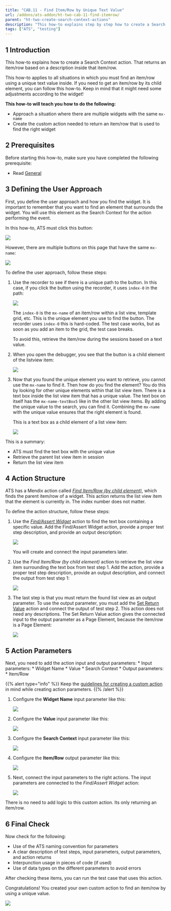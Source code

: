 ```yaml
---
title: "CAB.11 - Find Item/Row by Unique Text Value"
url: /addons/ats-addon/ht-two-cab-11-find-itemrow/
parent: "ht-two-create-search-context-actions"
description: "This how-to explains step by step how to create a Search Context action for finding an item/row by using a unique text value."
tags: ["ATS", "testing"]
---
```


## 1 Introduction

This how-to explains how to create a Search Context action. That returns an item/row based on a description inside that item/row.

This how-to applies to all situations in which you must find an item/row using a unique text value inside. If you need to get an item/row by its child element, you can follow this how-to. Keep in mind that it might need some adjustments according to the widget!

**This how-to will teach you how to do the following:**

* Approach a situation where there are multiple widgets with the same `mx-name`
* Create the custom action needed to return an item/row that is used to find the right widget

## 2 Prerequisites

Before starting this how-to, make sure you have completed the following prerequisite:

*  Read [General](/addons/ats-addon/ht-two-custom-action-general/)

## 3 Defining the User Approach

First, you define the user approach and how you find the widget. It is important to remember that you want to find an element that surrounds the widget. You will use this element as the Search Context for the action performing the event.

In this how-to, ATS must click this button:

![](/attachments/addons/ats-addon//ht/ht-two/ht-two-create-custom-actions/ht-two-create-search-context-actions/ht-two-cab-11-find-itemrow/getitemrow-buttontoclick.png)

However, there are multiple buttons on this page that have the same `mx-name`:

![](/attachments/addons/ats-addon//ht/ht-two/ht-two-create-custom-actions/ht-two-create-search-context-actions/ht-two-cab-11-find-itemrow/getitemrow-buttontoclick-multiple.png)

To define the user approach, follow these steps:

1.  Use the recorder to see if there is a unique path to the button. In this case, if you click the button using the recorder, it uses `index-0` in the path:

    ![](/attachments/addons/ats-addon//ht/ht-two/ht-two-create-custom-actions/ht-two-create-search-context-actions/ht-two-cab-11-find-itemrow/getitemrow-buttontoclick-recorderpath.png)

    The `index-0` is the `mx-name` of an item/row within a list view, template grid, etc. This is the unique element you use to find the button. The recorder uses `index-0` this is hard-coded. The test case works, but as soon as you add an item to the grid, the test case breaks.

    To avoid this, retrieve the item/row during the sessions based on a text value.

3.  When you open the debugger, you see that the button is a child element of the listview item:

    ![](/attachments/addons/ats-addon//ht/ht-two/ht-two-create-custom-actions/ht-two-create-search-context-actions/ht-two-cab-11-find-itemrow/getitemrow-buttontoclick-listviewitem.png)

4.  Now that you found the unique element you want to retrieve, you cannot use the `mx-name` to find it. Then how do you find the element? You do this by looking for other unique elements within that list view item. There is a text box inside the list view item that has a unique value. The text box on itself has the `mx-name-textBox5` like in the other list view items. By adding the unique value to the search, you can find it. Combining the `mx-name` with the unique value ensures that the right element is found.

    This is a text box as a child element of a list view item:

    ![](/attachments/addons/ats-addon//ht/ht-two/ht-two-create-custom-actions/ht-two-create-search-context-actions/ht-two-cab-11-find-itemrow/getitemrow-buttontoclick-listviewitem-textbox.png)

This is a summary:

* ATS must find the text box with the unique value
* Retrieve the parent list view item in session
* Return the list view item

## 4 Action Structure

ATS has a Mendix action called [*Find Item/Row (by child element)*](/addons/ats-addon/rg-one-find-itemrow-by-child/), which finds the parent item/row of a widget. This action returns the list view item that the element is currently in. The index number does not matter.

To define the action structure, follow these steps:

1.  Use the [*Find/Assert Widget*](/addons/ats-addon/rg-one-findassert-widget/) action to find the text box containing a specific value. Add the Find/Assert Widget action, provide a proper test step description, and provide an output description:

    ![](/attachments/addons/ats-addon//ht/ht-two/ht-two-create-custom-actions/ht-two-create-search-context-actions/ht-two-cab-11-find-itemrow/getitemrow-listviewitem-textbox.png)

    You will create and connect the input parameters later.

2.  Use the *Find Item/Row (by child element)* action to retrieve the list view item surrounding the text box from test step 1. Add the action, provide a proper test step description, provide an output description, and connect the output from test step 1:

    ![](/attachments/addons/ats-addon//ht/ht-two/ht-two-create-custom-actions/ht-two-create-search-context-actions/ht-two-cab-11-find-itemrow/getitemrow-listviewitem-finditemrow.png)

3.  The last step is that you must return the found list view as an output parameter. To use the output parameter, you must add the [Set Return Value](/addons/ats-addon/rg-one-set-return-value/) action and connect the output of test step 2. This action does not need any descriptions. The Set Return Value action gives the connected input to the output parameter as a Page Element, because the item/row is a Page Element:

    ![](/attachments/addons/ats-addon//ht/ht-two/ht-two-create-custom-actions/ht-two-create-search-context-actions/ht-two-cab-11-find-itemrow/getitemrow-listviewitem-setreturnvalue.png)

## 5 Action Parameters

Next, you need to add the action input and output parameters:
    * Input parameters:
        * Widget Name
        * Value
        * Search Context
    * Output parameters:
        * Item/Row

{{% alert type="info" %}}
Keep the [guidelines for creating a custom action](/addons/ats-addon/ht-two-guidelines-custom-action/) in mind while creating action parameters.
{{% /alert %}}

1.  Configure the **Widget Name** input parameter like this:

    ![](/attachments/addons/ats-addon//ht/ht-two/ht-two-create-custom-actions/ht-two-create-search-context-actions/ht-two-cab-11-find-itemrow/widget-name-parameter.png)

2.  Configure the **Value** input parameter like this:

    ![](/attachments/addons/ats-addon//ht/ht-two/ht-two-create-custom-actions/ht-two-create-search-context-actions/ht-two-cab-11-find-itemrow/getitemrow-listviewitem-inputparameter-Value.png)

3.  Configure the **Search Context** input parameter like this:

    ![](/attachments/addons/ats-addon//ht/ht-two/ht-two-create-custom-actions/ht-two-create-search-context-actions/ht-two-cab-11-find-itemrow/search-context-parameter.png)

4.  Configure the **Item/Row** output parameter like this:

    ![](/attachments/addons/ats-addon//ht/ht-two/ht-two-create-custom-actions/ht-two-create-search-context-actions/ht-two-cab-11-find-itemrow/getitemrow-listviewitem-outputparameter-itemrow.png)

5.  Next, connect the input parameters to the right actions. The input parameters are connected to the *Find/Assert Widget* action:

    ![](/attachments/addons/ats-addon//ht/ht-two/ht-two-create-custom-actions/ht-two-create-search-context-actions/ht-two-cab-11-find-itemrow/getitemrow-listviewitem-inputparameters-connected.png)

There is no need to add logic to this custom action. Its only returning an item/row.

## 6 Final Check

Now check for the following:

* Use of the ATS naming convention for parameters
* A clear description of test steps, input parameters, output parameters, and action returns
* Interpunction usage in pieces of code (if used)
* Use of data types on the different parameters to avoid errors

After checking these items, you can run the test case that uses this action.

Congratulations! You created your own custom action to find an item/row by using a unique value.

![](/attachments/addons/ats-addon//ht/ht-two/ht-two-create-custom-actions/ht-two-create-search-context-actions/ht-two-cab-11-find-itemrow/getitemrow-listviewitem-actionfinished.png)
